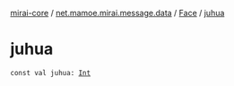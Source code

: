 [mirai-core](../../index.md) / [net.mamoe.mirai.message.data](../index.md) / [Face](index.md) / [juhua](./juhua.md)

# juhua

`const val juhua: `[`Int`](https://kotlinlang.org/api/latest/jvm/stdlib/kotlin/-int/index.html)